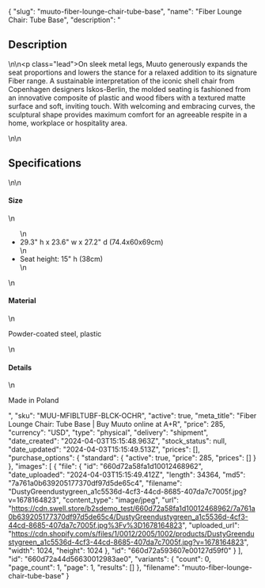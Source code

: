 {
  "slug": "muuto-fiber-lounge-chair-tube-base",
  "name": "Fiber Lounge Chair: Tube Base",
  "description": "<h2>Description</h2>\n<!-- split -->\n<p class=\"lead\">On sleek metal legs, Muuto generously expands the seat proportions and lowers the stance for a relaxed addition to its signature Fiber range. A sustainable interpretation of the iconic shell chair from Copenhagen designers Iskos-Berlin, the molded seating is fashioned from an innovative composite of plastic and wood fibers with a textured matte surface and soft, inviting touch. With welcoming and embracing curves, the sculptural shape provides maximum comfort for an agreeable respite in a home, workplace or hospitality area. </p>\n<!-- split -->\n<h2>Specifications</h2>\n<!-- split -->\n<h4>Size</h4>\n<ul>\n<li>29.3\" h x 23.6\" w x 27.2\" d (74.4x60x69cm)</li>\n<li>Seat height: 15\" h (38cm)</li>\n</ul>\n<h4>Material</h4>\n<p>Powder-coated steel, plastic</p>\n<h4>Details</h4>\n<p>Made in Poland</p>",
  "sku": "MUU-MFIBLTUBF-BLCK-OCHR",
  "active": true,
  "meta_title": "Fiber Lounge Chair: Tube Base | Buy Muuto online at A+R",
  "price": 285,
  "currency": "USD",
  "type": "physical",
  "delivery": "shipment",
  "date_created": "2024-04-03T15:15:48.963Z",
  "stock_status": null,
  "date_updated": "2024-04-03T15:15:49.513Z",
  "prices": [],
  "purchase_options": {
    "standard": {
      "active": true,
      "price": 285,
      "prices": []
    }
  },
  "images": [
    {
      "file": {
        "id": "660d72a58fa1d10012468962",
        "date_uploaded": "2024-04-03T15:15:49.412Z",
        "length": 34364,
        "md5": "7a761a0b639205177370df97d5de65c4",
        "filename": "DustyGreendustygreen_a1c5536d-4cf3-44cd-8685-407da7c7005f.jpg?v=1678164823",
        "content_type": "image/jpeg",
        "url": "https://cdn.swell.store/b2sdemo_test/660d72a58fa1d10012468962/7a761a0b639205177370df97d5de65c4/DustyGreendustygreen_a1c5536d-4cf3-44cd-8685-407da7c7005f.jpg%3Fv%3D1678164823",
        "uploaded_url": "https://cdn.shopify.com/s/files/1/0012/2005/1002/products/DustyGreendustygreen_a1c5536d-4cf3-44cd-8685-407da7c7005f.jpg?v=1678164823",
        "width": 1024,
        "height": 1024
      },
      "id": "660d72a593607e00127d59f0"
    }
  ],
  "id": "660d72a44d56630012983ae0",
  "variants": {
    "count": 0,
    "page_count": 1,
    "page": 1,
    "results": []
  },
  "filename": "muuto-fiber-lounge-chair-tube-base"
}